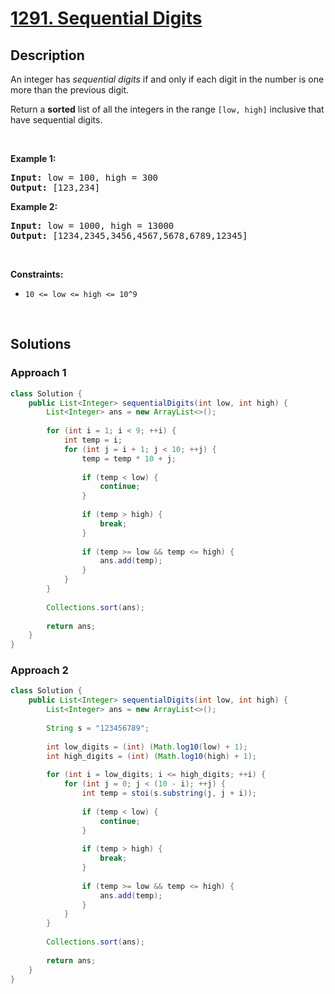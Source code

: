 # [1291. Sequential Digits](https://leetcode.com/problems/sequential-digits)

## Description

<p>An&nbsp;integer has <em>sequential digits</em> if and only if each digit in the number is one more than the previous digit.</p>

<p>Return a <strong>sorted</strong> list of all the integers&nbsp;in the range <code>[low, high]</code>&nbsp;inclusive that have sequential digits.</p>
<p>&nbsp;</p>

<p><strong class="example">Example 1:</strong></p>
<pre>
<strong>Input:</strong> low = 100, high = 300
<strong>Output:</strong> [123,234]
</pre>

<p><strong class="example">Example 2:</strong></p>
<pre>
<strong>Input:</strong> low = 1000, high = 13000
<strong>Output:</strong> [1234,2345,3456,4567,5678,6789,12345]
</pre>
<p>&nbsp;</p>

<p><strong>Constraints:</strong></p>
<ul>
    <li><code>10 &lt;= low &lt;= high &lt;= 10^9</code></li>
</ul>
<p>&nbsp;</p>

## Solutions

### **Approach 1**

```java
class Solution {
    public List<Integer> sequentialDigits(int low, int high) {
        List<Integer> ans = new ArrayList<>();
        
        for (int i = 1; i < 9; ++i) {
            int temp = i;
            for (int j = i + 1; j < 10; ++j) {
                temp = temp * 10 + j;
                
                if (temp < low) {
                    continue;
                }
                
                if (temp > high) {
                    break;
                }
                
                if (temp >= low && temp <= high) {
                    ans.add(temp);
                }
            }
        }
        
        Collections.sort(ans);
        
        return ans;
    }
}
```

### **Approach 2**

```java
class Solution {
    public List<Integer> sequentialDigits(int low, int high) {
        List<Integer> ans = new ArrayList<>();
        
        String s = "123456789";
        
        int low_digits = (int) (Math.log10(low) + 1);
        int high_digits = (int) (Math.log10(high) + 1);
        
        for (int i = low_digits; i <= high_digits; ++i) {
            for (int j = 0; j < (10 - i); ++j) {
                int temp = stoi(s.substring(j, j + i));
                
                if (temp < low) {
                    continue;
                }
                
                if (temp > high) {
                    break;
                }
                
                if (temp >= low && temp <= high) {
                    ans.add(temp);
                }
            }
        }
        
        Collections.sort(ans);
        
        return ans;
    }
}
```

<!-- tabs:end -->